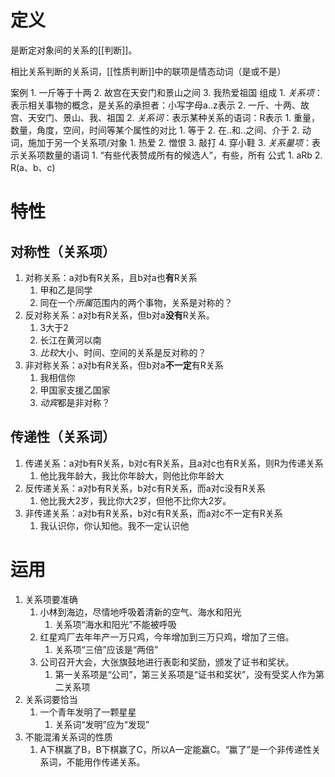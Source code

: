 # 定义
是断定对象间的关系的[[判断]]。

相比关系判断的关系词，[[性质判断]]中的联项是情态动词（是或不是）

案例
	1. 一斤等于十两
	2. 故宫在天安门和景山之间
	3. 我热爱祖国
组成
	1. *关系项*：表示相关事物的概念，是关系的承担者：小写字母a..z表示
		2. 一斤、十两、故宫、天安门、景山、我、祖国
	2. *关系词*：表示某种关系的语词：R表示
		1. 重量，数量，角度，空间，时间等某个属性的对比
			1. 等于
			2. 在..和..之间、介于
		2. 动词，施加于另一个关系项/对象
			1. 热爱
			2. 憎恨
			3. 敲打
			4. 穿小鞋
	3. *关系量项*：表示关系项数量的语词
		1. “有些代表赞成所有的候选人”，有些，所有
公式
	1. aRb
	2. R(a、b、c)
# 特性
## 对称性（关系项）
1. 对称关系：a对b有R关系，且b对a也**有**R关系
	1. 甲和乙是同学
	2. 同在一个*所属*范围内的两个事物，关系是对称的？
2. 反对称关系：a对b有R关系，但b对a**没有**R关系。
	1. 3大于2
	2. 长江在黄河以南
	3. *比较*大小、时间、空间的关系是反对称的？
3. 非对称关系：a对b有R关系，但b对a**不一定**有R关系
	1. 我相信你
	2. 甲国家支援乙国家
	3. *动宾*都是非对称？
## 传递性（关系词）
1. 传递关系：a对b有R关系，b对c有R关系，且a对c也有R关系，则R为传递关系
	1. 他比我年龄大，我比你年龄大，则他比你年龄大
2. 反传递关系：a对b有R关系，b对c有R关系，而a对c没有R关系
	1. 他比我大2岁，我比你大2岁，但他不比你大2岁。
3. 非传递关系：a对b有R关系，b对c有R关系，而a对c不一定有R关系
	1. 我认识你，你认知他。我不一定认识他
# 运用
1. 关系项要准确
	1. 小林到海边，尽情地呼吸着清新的空气、海水和阳光
		1. 关系项“海水和阳光”不能被呼吸
	2. 红星鸡厂去年年产一万只鸡，今年增加到三万只鸡，增加了三倍。
		1. 关系项“三倍”应该是“两倍”
	3. 公司召开大会，大张旗鼓地进行表彰和奖励，颁发了证书和奖状。
		1. 第一关系项是“公司”，第三关系项是“证书和奖状”，没有受奖人作为第二关系项
2. 关系词要恰当
	1. 一个青年发明了一颗星星
		1. 关系词“发明”应为“发现”
3. 不能混淆关系词的性质
	1. A下棋赢了B，B下棋赢了C，所以A一定能赢C。“赢了”是一个非传递性关系词，不能用作传递关系。